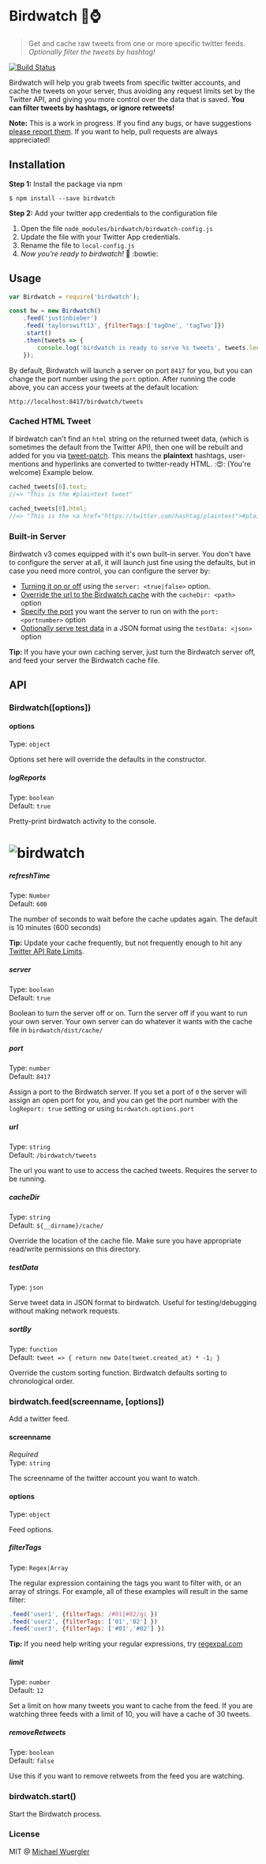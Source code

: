 # Birdwatch :baby_chick::watch:

> Get and cache raw tweets from one or more specific twitter feeds. 
> *Optionally filter the tweets by hashtag!*

[![Build Status](https://travis-ci.org/radiovisual/birdwatch.svg?branch=master)](https://travis-ci.org/radiovisual/birdwatch)

Birdwatch will help you grab tweets from specific twitter accounts, and cache the tweets on your server, 
thus avoiding any request limits set by the Twitter API, and giving you more control over the data that is saved.
**You can filter tweets by hashtags, or ignore retweets!** 

**Note:** This is a work in progress. If you find any bugs, or have suggestions [please report them](https://github.com/radiovisual/birdwatch/issues). If you want to help, pull requests are always appreciated! 

## Installation

**Step 1:** Install the package via npm
```
$ npm install --save birdwatch
```

**Step 2:** Add your twitter app credentials to the configuration file
  1. Open the file `node_modules/birdwatch/birdwatch-config.js`
  2. Update the file with your Twitter App credentials.
  3. Rename the file to `local-config.js`
  4. *Now you're ready to birdwatch!* :baby_chick: :bowtie: 

## Usage

```js
var Birdwatch = require('birdwatch');

const bw = new Birdwatch()
	.feed('justinbieber')
	.feed('taylorswift13', {filterTags:['tagOne', 'tagTwo']})
	.start()
	.then(tweets => {
	    console.log('birdwatch is ready to serve %s tweets', tweets.length);
	});
```

By default, Birdwatch will launch a server on port `8417` for you, but you can change the port number using the `port` option. After running the code above, you can access your tweets at the default location:

```
http://localhost:8417/birdwatch/tweets
```

### Cached HTML Tweet
If birdwatch can't find an `html` string on the returned tweet data, (which is sometimes the default from the Twitter API), then one will be rebuilt and added for you via [tweet-patch](https://github.com/radiovisual/tweet-patch). This means the **plaintext** hashtags, user-mentions and hyperlinks are converted to twitter-ready HTML. ::heart_eyes:: (You're welcome) Example below.
   
```js
cached_tweets[0].text;
//=> "This is the #plaintext tweet"
   
cached_tweets[0].html;
//=> "This is the <a href="https://twitter.com/hashtag/plaintext">#plaintext</a> tweet"
```

### Built-in Server

Birdwatch v3 comes equipped with it's own built-in server. You don't have to configure the server at all, it will launch just fine using the defaults, but in case you need more control, you can configure the server by:

- [Turning it on or off](https://github.com/radiovisual/birdwatch#server) using the `server: <true|false>` option. 
- [Override the url to the Birdwatch cache](https://github.com/radiovisual/birdwatch#cacheDir) with the `cacheDir: <path>` option
- [Specify the port](https://github.com/radiovisual/birdwatch#port) you want the server to run on with the `port: <portnumber>` option
- [Optionally serve test data](https://github.com/radiovisual/birdwatch#testData) in a JSON format using the `testData: <json>` option

**Tip:** If you have your own caching server, just turn the Birdwatch server off, and feed your server the Birdwatch cache file.
 
## API

### Birdwatch([options])

#### options

Type: `object`  

Options set here will override the defaults in the constructor.

##### logReports

Type: `boolean`  
Default: `true`

Pretty-print birdwatch activity to the console.

# ![birdwatch](media/screenshot-v.3.0.0.png)

##### refreshTime

Type: `Number`  
Default: `600`  

The number of seconds to wait before the cache updates again. The default is 10 minutes (600 seconds)
 
**Tip:** Update your cache frequently, but not frequently enough to hit any [Twitter API Rate Limits](https://dev.twitter.com/rest/public/rate-limits).

##### server

Type: `boolean`  
Default: `true`  

Boolean to turn the server off or on. Turn the server off if you want to run your own server. Your own server can do whatever it wants with the cache file in `birdwatch/dist/cache/`

##### port

Type: `number`  
Default: `8417`  

Assign a port to the Birdwatch server. If you set a port of `0` the server will assign an open port for you, and you can get the port number with the `logReport: true` setting or using `birdwatch.options.port`

##### url

Type: `string`  
Default: `/birdwatch/tweets`

The url you want to use to access the cached tweets. Requires the server to be running.

##### cacheDir

Type: `string`  
Default: `${__dirname}/cache/`  

Override the location of the cache file. Make sure you have appropriate read/write permissions on this directory.

##### testData

Type: `json`  

Serve tweet data in JSON format to birdwatch. Useful for testing/debugging without making network requests.

##### sortBy

Type: `function`  
Default: `tweet => { return new Date(tweet.created_at) * -1; }`    

Override the custom sorting function. Birdwatch defaults sorting to chronological order.

### birdwatch.feed(screenname, [options])

Add a twitter feed.

#### screenname

*Required*  
Type: `string`  

The screenname of the twitter account you want to watch.

#### options

Type: `object`  

Feed options.

##### filterTags
  
Type: `Regex|Array`  
  
The regular expression containing the tags you want to filter with, or an array of strings. For example, all of these examples will result in the same filter:

```js
.feed('user1', {filterTags: /#01|#02/gi })
.feed('user2', {filterTags: ['01','02'] })
.feed('user3', {filterTags: ['#01','#02'] })
```
**Tip:** If you need help writing your regular expressions, try [regexpal.com](http://regexpal.com/)

##### limit
  
Type: `number`  
Default: `12`  
  
Set a limit on how many tweets you want to cache from the feed. If you are watching three feeds with a limit of 10, you will have a cache of 30 tweets.
   
##### removeRetweets
  
Type: `boolean`  
Default: `false`  

Use this if you want to remove retweets from the feed you are watching.

### birdwatch.start()

Start the Birdwatch process.

### License

MIT @ [Michael Wuergler](http://numetriclabs.com/)

